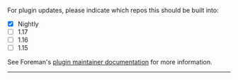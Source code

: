 For plugin updates, please indicate which repos this should be built into:

* [x] Nightly
* [ ] 1.17
* [ ] 1.16
* [ ] 1.15

See Foreman's [plugin maintainer documentation](http://projects.theforeman.org/projects/foreman/wiki/How_to_Create_a_Plugin#Release-strategies) for more information.

---
